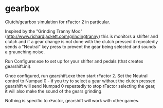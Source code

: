 # gearbox
Clutch/gearbox simulation for rFactor 2 in particular.

Inspired by the "Grinding Tranny Mod" (http://www.richardjackett.com/grindingtranny) this is monitors a shifter and clutch and if a gear change is not done with the clutch pressed it repeatedly sends a "Neutral" key press to prevent the gear being selected and sounds a graunching noise.

Run Configurer.exe to set up for your shifter and pedals (that creates gearshift.ini).

Once configured, run gearshift.exe then start rFactor 2.  Set the Neutral control to Numpad 0 - if you try to select a gear without the clutch pressed gearshift will send Numpad 0 repeatedly to stop rFactor selecting the gear, it will also make the sound of the gears grinding.

Nothing is specific to rFactor, gearshift will work with other games.
